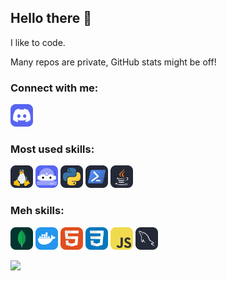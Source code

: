## Hello there 👋
I like to code.

Many repos are private, GitHub stats might be off!

### Connect with me:
<a href="https://discord.com/users/snakefist">
  <img src="/icons/Discord.svg" width=36 height=36>
</a>

### Most used skills:
<img src="/icons/Linux-Dark.svg" width=36 height=36> <img src="/icons/DiscordBots.svg" width=36 height=36> <img src="/icons/Python-Dark.svg" width=36 height=36> <img src="/icons/Powershell-Dark.svg" width=36 height=36> <img src="/icons/Java-Dark.svg" width=36 height=36>

### Meh skills:
<img src="/icons/MongoDB.svg" width=36 height=36> <img src="/icons/Docker.svg" width=36 height=36> <img src="/icons/HTML.svg" width=36 height=36> <img src="/icons/CSS.svg" width=36 height=36> <img src="/icons/JavaScript.svg" width=36 height=36> <img src="/icons/MySQL-Dark.svg" width=36 height=36>


<a href="https://github.com/SnakeFist007" align="left"><img src="https://github-readme-stats.vercel.app/api/top-langs/?username=SnakeFist007&layout=compact&theme=dark#gh-dark-mode-only"/></a>

<!-- Icons from https://github.com/tandpfun/skill-icons -->

